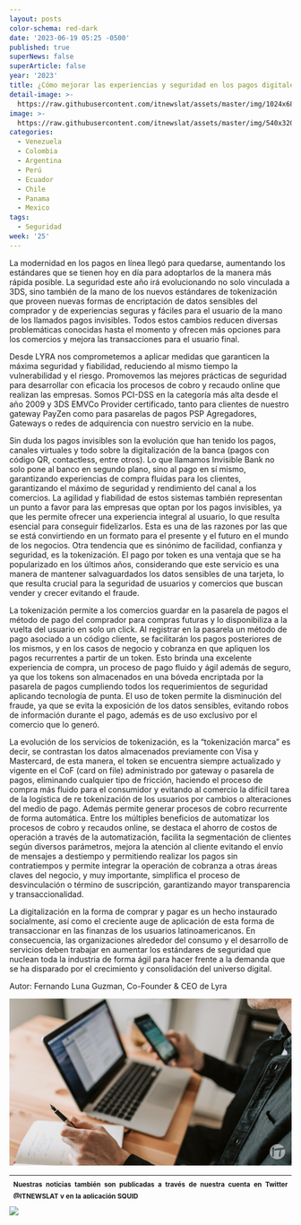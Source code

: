 ```yaml
---
layout: posts
color-schema: red-dark
date: '2023-06-19 05:25 -0500'
published: true
superNews: false
superArticle: false
year: '2023'
title: ¿Cómo mejorar las experiencias y seguridad en los pagos digitales?
detail-image: >-
  https://raw.githubusercontent.com/itnewslat/assets/master/img/1024x680/hombre-con-laptop-y-cel-g.jpg
image: >-
  https://raw.githubusercontent.com/itnewslat/assets/master/img/540x320/hombre-con-laptop-y-cel-p.jpg
categories:
  - Venezuela
  - Colombia
  - Argentina
  - Perú
  - Ecuador
  - Chile
  - Panama
  - Mexico
tags:
  - Seguridad
week: '25'
---
```

La modernidad en los pagos en línea llegó para quedarse, aumentando los estándares que se tienen hoy en día para adoptarlos de la manera más rápida posible. La seguridad este año irá evolucionando no solo vinculada a 3DS, sino también de la mano de los nuevos estándares de tokenización que proveen nuevas formas de encriptación de datos sensibles del comprador y de experiencias seguras y fáciles para el usuario de la mano de los llamados pagos invisibles. Todos estos cambios reducen diversas problemáticas conocidas hasta el momento y ofrecen más opciones para los comercios y mejora las transacciones para el usuario final.

Desde LYRA nos comprometemos a aplicar medidas que garanticen la máxima seguridad y fiabilidad, reduciendo al mismo tiempo la vulnerabilidad y el riesgo. Promovemos las mejores prácticas de seguridad para desarrollar con eficacia los procesos de cobro y recaudo online que realizan las empresas. Somos PCI-DSS en la categoría más alta desde el año 2009 y 3DS EMVCo Provider certificado, tanto para clientes de nuestro gateway PayZen como para pasarelas de pagos PSP Agregadores, Gateways o redes de adquirencia con nuestro servicio en la nube.

Sin duda los pagos invisibles son la evolución que han tenido los pagos, canales virtuales y todo sobre la digitalización de la banca (pagos con código QR, contactless, entre otros). Lo que llamamos Invisible Bank no solo pone al banco en segundo plano, sino al pago en sí mismo, garantizando experiencias de compra fluidas para los clientes, garantizando el máximo de seguridad y rendimiento del canal a los comercios.  La agilidad y fiabilidad de estos sistemas también representan un punto a favor para las empresas que optan por los pagos invisibles, ya que les permite ofrecer una experiencia integral al usuario, lo que resulta esencial para conseguir fidelizarlos. Esta es una de las razones por las que se está convirtiendo en un formato para el presente y el futuro en el mundo de los negocios.
Otra tendencia que es sinónimo de facilidad, confianza y seguridad, es la tokenización. El pago por token es una ventaja que se ha popularizado en los últimos años, considerando que este servicio es una manera de mantener salvaguardados los datos sensibles de una tarjeta, lo que resulta crucial para la seguridad de usuarios y comercios que buscan vender y crecer evitando el fraude. 

La tokenización permite a los comercios guardar en la pasarela de pagos el método de pago del comprador para compras futuras y lo disponibiliza a la vuelta del usuario en solo un click.  Al registrar en la pasarela un método de pago asociado a un código cliente, se facilitarán los pagos posteriores de los mismos, y en los casos de negocio y cobranza en que apliquen los pagos recurrentes a partir de un token. Esto brinda una excelente experiencia de compra, un proceso de pago fluido y ágil además de seguro, ya que los tokens son almacenados en una bóveda encriptada por la pasarela de pagos cumpliendo todos los requerimientos de seguridad aplicando tecnología de punta. El uso de token permite la disminución del fraude, ya que se evita la exposición de los datos sensibles, evitando robos de información durante el pago, además es de uso exclusivo por el comercio que lo generó.

La evolución de los servicios de tokenización, es la “tokenización marca” es decir, se contrastan los datos almacenados previamente con Visa y Mastercard, de esta manera, el token se encuentra siempre actualizado y vigente en el CoF (card on file) administrado por gateway o pasarela de pagos, eliminando cualquier tipo de fricción, haciendo el proceso de compra más fluido para el consumidor y evitando al comercio la difícil tarea de la logística de re tokenización de los usuarios por cambios o alteraciones del medio de pago. Además permite generar procesos de cobro recurrente de forma automática. Entre los múltiples beneficios de automatizar los procesos de cobro y recaudos online, se destaca el ahorro de costos de operación a través de la automatización, facilita la segmentación de clientes según diversos parámetros, mejora la atención al cliente evitando el envío de mensajes a destiempo y permitiendo realizar los pagos sin contratiempos y permite integrar la operación de cobranza a otras áreas claves del negocio, y muy importante, simplifica el proceso de desvinculación o término de suscripción,  garantizando mayor transparencia y transaccionalidad.

La digitalización en la forma de comprar y pagar es un hecho instaurado socialmente, así como el creciente auge de aplicación de esta forma de transaccionar en las finanzas de los usuarios latinoamericanos. En consecuencia, las organizaciones alrededor del consumo y el desarrollo de servicios deben trabajar en aumentar los estándares de seguridad que nuclean toda la industria de forma ágil  para hacer frente a la demanda que se ha disparado por el crecimiento y consolidación del universo digital.

Autor: Fernando Luna Guzman, Co-Founder & CEO de Lyra

![](https://raw.githubusercontent.com/itnewslat/assets/master/img/540x320/hombre-con-laptop-y-cel-p.jpg)

<table style="height: 42px;" width="569">
<tbody>
<tr>
<td style="text-align: justify;"><sub><strong>Nuestras noticias también son publicadas a través de nuestra cuenta en Twitter <a href="https://twitter.com/itnewslat?lang=es">@ITNEWSLAT</a> y en la aplicación <a href="https://squidapp.co/en/">SQUID</a></strong></sub></td>
</tr>
</tbody>
</table>
<img src="https://tracker.metricool.com/c3po.jpg?hash=56f88a41e39ab42c063cc51676587a04"/>